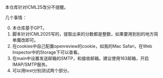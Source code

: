 本仓库针对ICML25改分不提醒。

几个事情：

0. 本仓库基于GPT。
1. 脚本针对ICML2025写的，提取出来的分数都是整数，如果要用到别的地方简单魔改即可。
2. 在cookies中自己配置openreview的cookie，如我的Mac Safari，在Web Inspector中的Storage下可以查看。
3. 在main中设置发送邮箱的SMTP，和接收邮箱。建议使用163邮箱，开启IMAP/SMTP服务。
4. 可以用test分别测试两个部分。
